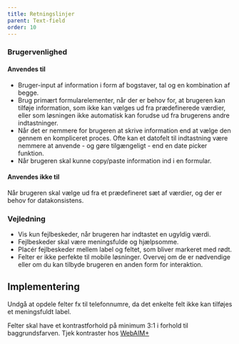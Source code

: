 ```yaml
---
title: Retningslinjer
parent: Text-field
order: 10
---
```


### Brugervenlighed

#### Anvendes til

- Bruger-input af information i form af bogstaver, tal og en kombination af begge.
- Brug primært formularelementer, når der er behov for, at brugeren kan tilføje information, som ikke kan vælges ud fra prædefinerede værdier, eller som løsningen ikke automatisk kan forudse ud fra brugerens andre indtastninger.
- Når det er nemmere for brugeren at skrive information end at vælge den gennem en kompliceret proces. Ofte kan et datofelt til indtastning være nemmere at anvende - og gøre tilgængeligt - end en date picker funktion.
- Når brugeren skal kunne copy/paste information ind i en formular.

#### Anvendes ikke til

Når brugeren skal vælge ud fra et prædefineret sæt af værdier, og der er behov for datakonsistens.

### Vejledning

- Vis kun fejlbeskeder, når brugeren har indtastet en ugyldig værdi.
- Fejlbeskeder skal være meningsfulde og hjælpsomme. 
- Placér fejlbeskeder mellem label og feltet, som bliver markeret med rødt.
- Felter er ikke perfekte til mobile løsninger. Overvej om de er nødvendige eller om du kan tilbyde brugeren en anden form for interaktion.

## Implementering

Undgå at opdele felter fx til telefonnumre, da det enkelte felt ikke kan tilføjes et meningsfuldt label.

Felter skal have et kontrastforhold på minimum 3:1 i forhold til baggrundsfarven. Tjek kontraster hos <a href="https://webaim.org/resources/contrastchecker/" class="icon-link">WebAIM+ <svg class="icon-svg" focusable="false" aria-hidden="true" tabindex="-1"><use xlink:href="#open-in-new"></use></svg></a>
